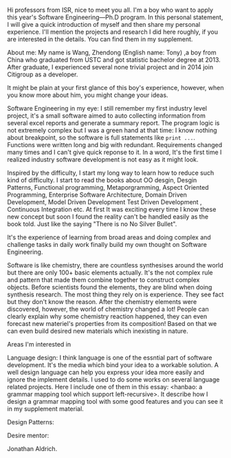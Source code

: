 Hi professors from ISR, 
nice to meet you all. I'm a boy who want to apply this year's Software Engineering—Ph.D program. In this personal statement, I will give a quick introduction of myself and then share my personal experience. I'll mention the projects and research I did here roughly, if you are interested in the details. You can find them in my supplement.


About me:
My name is Wang, Zhendong (English name: Tony) ,a boy from China who graduated from USTC and got statistic bachelor degree at 2013. After graduate, I experienced several none trivial project and in 2014 join Citigroup as a developer.

It might be plain at your first glance of this boy's experience, however, when you know more about him, you might change your ideas. 

Software Engineering in my eye:
I still remember my first industry level project, it's a small software aimed to auto collecting information from several excel reports and generate a summary report. The program logic is not extremely complex but I was a green hand at that time: I know nothing about breakpoint, so the software is full statements like ```print ...```. Functions were written long and big with redundant. Requirements changed many times and I can't give quick reponse to it. In a word, It's the first time I realized industry software development is not easy as it might look. 

Inspired by the difficulty, I start my long way to learn how to reduce such kind of difficulty. I start to read the books about OO desgin, Desgin Patterns, Functional programming, Metaporgramming, Aspect Oriented Programming, Enterprise Software Architecture, Domain Driven Development, Model Driven Development Test Driven Development , Continuous Integration etc. At first It was exciting every time I know these new concept but soon I found the reality can't be handled easily as the book told. Just like the saying "There is no No Silver Bullet". 

It's the experience of learning from broad areas and doing complex and challenge tasks in daily work finally build my own thought on Software Engineering. 

Software is like chemistry, there are countless synthesises around the world but there are only 100+ basic elements actually. It's the not complex rule and pattern that made them combine together to construct complex objects. Before scientists found the elements, they are blind when doing synthesis research. The most thing they rely on is experience. They see fact but they don't know the reason. After the chemistry elements were discovered, however, the world of chemistry changed a lot! People can clearly explain why some chemistry reaction happened, they can even forecast new materiel's properties from its composition! Based on that we can even build desired new materials which inexisting in nature.






Areas I'm interested in

Language design: I think language is one of the essntial part of software development. It's the media which bind your idea to a workable solution. A well design language can help you express your idea more easily and ignore the implement details. I used to do some works on several language related projects. Here I include one of them in this essay: <hanbao: a grammar mapping tool which support left-recursive>. It describe how I design a grammar mapping tool with some good features and you can see it in my supplement material.  

Design Patterns:  


Desire mentor:

Jonathan Aldrich.
